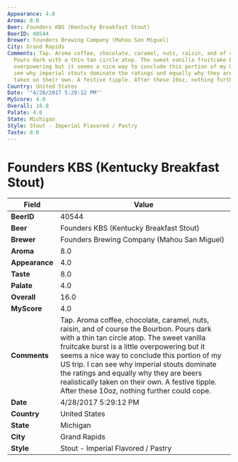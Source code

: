 ```yaml
---
Appearance: 4.0
Aroma: 8.0
Beer: Founders KBS (Kentucky Breakfast Stout)
BeerID: 40544
Brewer: Founders Brewing Company (Mahou San Miguel)
City: Grand Rapids
Comments: Tap. Aroma coffee, chocolate, caramel, nuts, raisin, and of course the Bourbon.
  Pours dark with a thin tan circle atop. The sweet vanilla fruitcake burst is a little
  overpowering but it seems a nice way to conclude this portion of my US trip. I can
  see why imperial stouts dominate the ratings and equally why they are beers realistically
  taken on their own. A festive tipple. After these 10oz, nothing further could cope.
Country: United States
Date: '"4/28/2017 5:29:12 PM"'
MyScore: 4.0
Overall: 16.0
Palate: 4.0
State: Michigan
Style: Stout - Imperial Flavored / Pastry
Taste: 8.0
---
```


# Founders KBS (Kentucky Breakfast Stout)

| Field         | Value |
|---------------|-------|
| **BeerID** | 40544 |
| **Beer** | Founders KBS (Kentucky Breakfast Stout) |
| **Brewer** | Founders Brewing Company (Mahou San Miguel) |
| **Aroma** | 8.0 |
| **Appearance** | 4.0 |
| **Taste** | 8.0 |
| **Palate** | 4.0 |
| **Overall** | 16.0 |
| **MyScore** | 4.0 |
| **Comments** | Tap. Aroma coffee, chocolate, caramel, nuts, raisin, and of course the Bourbon. Pours dark with a thin tan circle atop. The sweet vanilla fruitcake burst is a little overpowering but it seems a nice way to conclude this portion of my US trip. I can see why imperial stouts dominate the ratings and equally why they are beers realistically taken on their own. A festive tipple. After these 10oz, nothing further could cope. |
| **Date** | 4/28/2017 5:29:12 PM |
| **Country** | United States |
| **State** | Michigan |
| **City** | Grand Rapids |
| **Style** | Stout - Imperial Flavored / Pastry |
